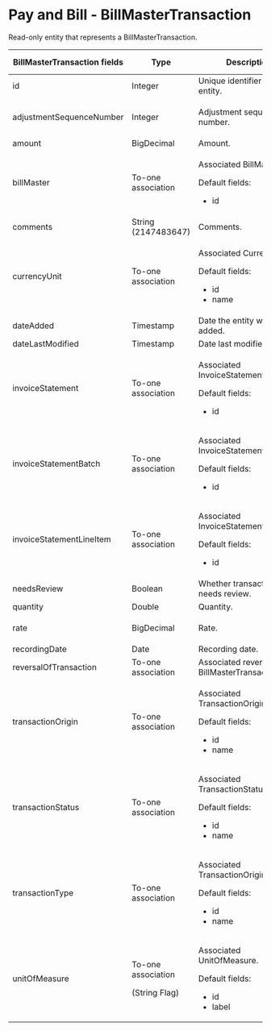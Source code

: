 # Pay and Bill - BillMasterTransaction

Read-only entity that represents a BillMasterTransaction.

<table>
<colgroup>
<col width="20%" />
<col width="20%" />
<col width="20%" />
<col width="20%" />
<col width="20%" />
</colgroup>
<thead>
<tr class="header">
<th>BillMasterTransaction fields</th>
<th>Type</th>
<th>Description</th>
<th>Not null</th>
<th>Read-only</th>
</tr>
</thead>
<tbody>
<tr class="odd">
<td>id</td>
<td>Integer</td>
<td>Unique identifier for this entity.</td>
<td>X</td>
<td>X</td>
</tr>
<tr class="even">
<td>adjustmentSequenceNumber</td>
<td><p>Integer</p></td>
<td><p>Adjustment sequence number.</p></td>
<td> </td>
<td>X</td>
</tr>
<tr class="odd">
<td>amount</td>
<td>BigDecimal</td>
<td>Amount.</td>
<td> </td>
<td>X</td>
</tr>
<tr class="even">
<td>billMaster</td>
<td>To-one association</td>
<td><p>Associated BillMaster.</p>
<p>Default fields:</p>
<ul>
<li>id</li>
</ul></td>
<td> </td>
<td>X</td>
</tr>
<tr class="odd">
<td>comments</td>
<td>String (2147483647)</td>
<td>Comments.</td>
<td> </td>
<td>X</td>
</tr>
<tr class="even">
<td>currencyUnit</td>
<td>To-one association</td>
<td><p>Associated CurrencyUnit.</p>
<p>Default fields:</p>
<ul>
<li>id</li>
<li>name</li>
</ul></td>
<td> </td>
<td>X</td>
</tr>
<tr class="odd">
<td>dateAdded</td>
<td>Timestamp</td>
<td>Date the entity was added.</td>
<td>X</td>
<td>X</td>
</tr>
<tr class="even">
<td>dateLastModified</td>
<td>Timestamp</td>
<td>Date last modified.</td>
<td>X</td>
<td>X</td>
</tr>
<tr class="odd">
<td>invoiceStatement</td>
<td>To-one association</td>
<td><p>Associated InvoiceStatement.</p>
<p>Default fields:</p>
<ul>
<li>id</li>
</ul></td>
<td> </td>
<td>X</td>
</tr>
<tr class="even">
<td>invoiceStatementBatch</td>
<td>To-one association</td>
<td><p>Associated InvoiceStatementBatch.</p>
<p>Default fields:</p>
<ul>
<li>id</li>
</ul></td>
<td> </td>
<td>X</td>
</tr>
<tr class="odd">
<td>invoiceStatementLineItem</td>
<td>To-one association</td>
<td><p>Associated InvoiceStatementLineItem.</p>
<p>Default fields:</p>
<ul>
<li>id</li>
</ul></td>
<td> </td>
<td>X</td>
</tr>
<tr class="even">
<td>needsReview</td>
<td>Boolean</td>
<td>Whether transaction needs review.</td>
<td> </td>
<td> </td>
</tr>
<tr class="odd">
<td>quantity</td>
<td>Double</td>
<td>Quantity.</td>
<td> </td>
<td>X</td>
</tr>
<tr class="even">
<td>rate</td>
<td>BigDecimal</td>
<td><p>Rate.</p></td>
<td> </td>
<td>X</td>
</tr>
<tr class="odd">
<td>recordingDate</td>
<td>Date</td>
<td>Recording date.</td>
<td> </td>
<td>X</td>
</tr>
<tr class="even">
<td>reversalOfTransaction</td>
<td>To-one association</td>
<td>Associated reversed BillMasterTransaction.</td>
<td> </td>
<td>X</td>
</tr>
<tr class="odd">
<td>transactionOrigin</td>
<td><p>To-one association</p></td>
<td><p>Associated TransactionOrigin.</p>
<p>Default fields:</p>
<ul>
<li>id</li>
<li>name</li>
</ul></td>
<td> </td>
<td>X</td>
</tr>
<tr class="even">
<td>transactionStatus</td>
<td><p>To-one association</p></td>
<td><p>Associated TransactionStatus.</p>
<p>Default fields:</p>
<ul>
<li>id</li>
<li>name</li>
</ul></td>
<td> </td>
<td>X</td>
</tr>
<tr class="odd">
<td>transactionType</td>
<td><p>To-one association</p></td>
<td><p>Associated TransactionOrigin.</p>
<p>Default fields:</p>
<ul>
<li>id</li>
<li>name</li>
</ul></td>
<td> </td>
<td>X</td>
</tr>
<tr class="even">
<td>unitOfMeasure</td>
<td><p>To-one association</p>
<p>(String Flag)</p></td>
<td><p>Associated UnitOfMeasure.</p>
<p>Default fields:</p>
<ul>
<li>id</li>
<li>label</li>
</ul></td>
<td> </td>
<td>X</td>
</tr>
</tbody>
</table>


